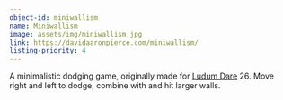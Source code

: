 ```yaml
---
object-id: miniwallism
name: Miniwallism
image: assets/img/miniwallism.jpg
link: https://davidaaronpierce.com/miniwallism/
listing-priority: 4
---
```


A minimalistic dodging game, originally made for [Ludum Dare](http://ludumdare.com/) 26. Move right and left to dodge, combine with and hit larger walls.
